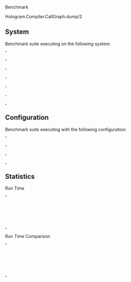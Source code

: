 Benchmark

Hologram.Compiler.CallGraph.dump/2

## System

Benchmark suite executing on the following system:

<table style="width: 1%">
  <tr>
    <th style="width: 1%; white-space: nowrap">Operating System</th>
    <td>macOS</td>
  </tr><tr>
    <th style="white-space: nowrap">CPU Information</th>
    <td style="white-space: nowrap">Apple M1 Pro</td>
  </tr><tr>
    <th style="white-space: nowrap">Number of Available Cores</th>
    <td style="white-space: nowrap">10</td>
  </tr><tr>
    <th style="white-space: nowrap">Available Memory</th>
    <td style="white-space: nowrap">16 GB</td>
  </tr><tr>
    <th style="white-space: nowrap">Elixir Version</th>
    <td style="white-space: nowrap">1.16.1</td>
  </tr><tr>
    <th style="white-space: nowrap">Erlang Version</th>
    <td style="white-space: nowrap">26.2.2</td>
  </tr>
</table>

## Configuration

Benchmark suite executing with the following configuration:

<table style="width: 1%">
  <tr>
    <th style="width: 1%">:time</th>
    <td style="white-space: nowrap">1 min</td>
  </tr><tr>
    <th>:parallel</th>
    <td style="white-space: nowrap">1</td>
  </tr><tr>
    <th>:warmup</th>
    <td style="white-space: nowrap">2 s</td>
  </tr>
</table>

## Statistics



Run Time

<table style="width: 1%">
  <tr>
    <th>Name</th>
    <th style="text-align: right">IPS</th>
    <th style="text-align: right">Average</th>
    <th style="text-align: right">Devitation</th>
    <th style="text-align: right">Median</th>
    <th style="text-align: right">99th&nbsp;%</th>
  </tr>

  <tr>
    <td style="white-space: nowrap">dump dir doesn't exists</td>
    <td style="white-space: nowrap; text-align: right">33.66</td>
    <td style="white-space: nowrap; text-align: right">29.71 ms</td>
    <td style="white-space: nowrap; text-align: right">&plusmn;4.75%</td>
    <td style="white-space: nowrap; text-align: right">29.37 ms</td>
    <td style="white-space: nowrap; text-align: right">35.56 ms</td>
  </tr>

  <tr>
    <td style="white-space: nowrap">dump dir exists, dump file exists</td>
    <td style="white-space: nowrap; text-align: right">33.38</td>
    <td style="white-space: nowrap; text-align: right">29.95 ms</td>
    <td style="white-space: nowrap; text-align: right">&plusmn;2.98%</td>
    <td style="white-space: nowrap; text-align: right">29.67 ms</td>
    <td style="white-space: nowrap; text-align: right">32.92 ms</td>
  </tr>

  <tr>
    <td style="white-space: nowrap">dump dir exists, dump file doesn't exist</td>
    <td style="white-space: nowrap; text-align: right">33.18</td>
    <td style="white-space: nowrap; text-align: right">30.14 ms</td>
    <td style="white-space: nowrap; text-align: right">&plusmn;7.30%</td>
    <td style="white-space: nowrap; text-align: right">29.73 ms</td>
    <td style="white-space: nowrap; text-align: right">34.81 ms</td>
  </tr>

</table>


Run Time Comparison

<table style="width: 1%">
  <tr>
    <th>Name</th>
    <th style="text-align: right">IPS</th>
    <th style="text-align: right">Slower</th>
  <tr>
    <td style="white-space: nowrap">dump dir doesn't exists</td>
    <td style="white-space: nowrap;text-align: right">33.66</td>
    <td>&nbsp;</td>
  </tr>

  <tr>
    <td style="white-space: nowrap">dump dir exists, dump file exists</td>
    <td style="white-space: nowrap; text-align: right">33.38</td>
    <td style="white-space: nowrap; text-align: right">1.01x</td>
  </tr>

  <tr>
    <td style="white-space: nowrap">dump dir exists, dump file doesn't exist</td>
    <td style="white-space: nowrap; text-align: right">33.18</td>
    <td style="white-space: nowrap; text-align: right">1.01x</td>
  </tr>

</table>